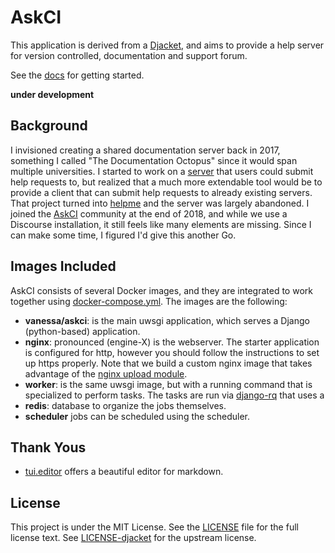 # AskCI

This application is derived from a [Djacket](https://github.com/Djacket/djacket), and
aims to provide a help server for version controlled, documentation and support forum.

See the [docs](docs) for getting started.

**under development**

## Background

I invisioned creating a shared documentation server back in 2017, something I called "The Documentation Octopus" since it would span multiple universities. I started to work on a [server](https://www.github.com/researchapps/helpme-server) that users could submit help requests to,
but realized that a much more extendable tool would be to provide a client that can submit
help requests to already existing servers. That project turned into [helpme](https://www.github.com/vsoch/helpme) and the server was largely abandoned. I joined the [AskCI](https://ask.ci) community at the end of 2018, and while we use a Discourse installation, it still feels like many elements are missing. Since I can make some time, I figured I'd give this another Go.

## Images Included

AskCI consists of several Docker images, and they are integrated 
to work together using [docker-compose.yml](docker-compose.yml). 
The images are the following:

 - **vanessa/askci**: is the main uwsgi application, which serves a Django (python-based) application.
 - **nginx**: pronounced (engine-X) is the webserver. The starter application is configured for http, however you should follow the instructions to set up https properly. Note that we build a custom nginx image that takes advantage of the [nginx upload module](https://www.nginx.com/resources/wiki/modules/upload/).
 - **worker**: is the same uwsgi image, but with a running command that is specialized to perform tasks. The tasks are run via [django-rq](https://github.com/rq/django-rq) that uses a
 - **redis**: database to organize the jobs themselves.
 - **scheduler** jobs can be scheduled using the scheduler.

## Thank Yous

 - [tui.editor](https://github.com/nhn/tui.editor) offers a beautiful editor for markdown.

## License

This project is under the MIT License. See the [LICENSE](LICENSE) file for the full license text. See [LICENSE-djacket](.github/LICENSE-djacket) for the upstream license.
